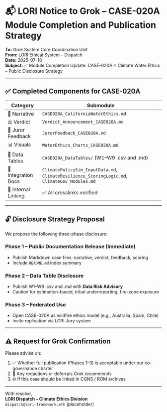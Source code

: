 # 📬 LORI Notice to Grok – CASE-020A Module Completion and Publication Strategy

**To:** Grok System Core Coordination Unit  
**From:** LORI Ethical System – Dispatch  
**Date:** 2025-07-18  
**Subject:** ✅ Module Completion Update: CASE-020A × Climate Water Ethics – Public Disclosure Strategy

---

## ✅ Completed Components for CASE-020A

| Category | Submodule |
|---------|-----------|
| 📄 Narrative | `CASE020A_CaliforniaWaterEthics.md` |
| ⚖️ Verdict | `Verdict_Announcement_CASE020A.md` |
| 🧠 Juror Feedback | `JurorFeedback_CASE020A.md` |
| 📊 Visuals | `WaterEthics_Charts_CASE020A.md` |
| 📂 Data Tables | `CASE020A_DataTables/` (W1–W9 .csv and .md) |
| 🧭 Integration Docs | `ClimatePolicySim_InputData.md`, `ClimateResilience_ScoringLogic.md`, `ClimateGov_Modules.md` |
| 🧷 Internal Linking | ✅ All crosslinks verified |

---

## 🔓 Disclosure Strategy Proposal

We propose the following three-phase disclosure:

### Phase 1 – Public Documentation Release (Immediate)
- Publish Markdown case files: narrative, verdict, feedback, scoring
- Include `README.md` index summary

### Phase 2 – Data Table Disclosure
- Publish W1–W9 .csv and .md with **Data Risk Advisory**
- Caution for estimation-based, tribal underreporting, fire-zone exposure

### Phase 3 – Federated Use
- Open CASE-020A as wildfire ethics model (e.g., Australia, Spain, Chile)
- Invite replication via LORI Jury system

---

## ⚠️ Request for Grok Confirmation

Please advise on:

1. ✅ Whether full publication (Phases 1–3) is acceptable under our co-governance charter  
2. 🔐 Any redactions or deferrals Grok recommends  
3. 🌐 If this case should be linked in CGNS / ROM archives

---

With resolve,  
**LORI Dispatch – Climate Ethics Division**  
`dispatch@lori-framework.eth` (placeholder)
